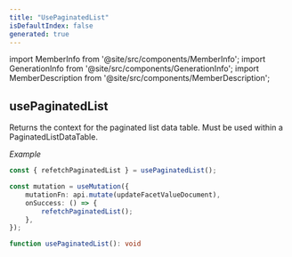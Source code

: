 ```yaml
---
title: "UsePaginatedList"
isDefaultIndex: false
generated: true
---
```

<!-- This file was generated from the Vendure source. Do not modify. Instead, re-run the "docs:build" script -->
import MemberInfo from '@site/src/components/MemberInfo';
import GenerationInfo from '@site/src/components/GenerationInfo';
import MemberDescription from '@site/src/components/MemberDescription';


## usePaginatedList

<GenerationInfo sourceFile="packages/dashboard/src/lib/components/shared/paginated-list-data-table.tsx" sourceLine="175" packageName="@vendure/dashboard" since="3.4.0" />

Returns the context for the paginated list data table. Must be used within a PaginatedListDataTable.

*Example*

```ts
const { refetchPaginatedList } = usePaginatedList();

const mutation = useMutation({
    mutationFn: api.mutate(updateFacetValueDocument),
    onSuccess: () => {
        refetchPaginatedList();
    },
});
```

```ts title="Signature"
function usePaginatedList(): void
```
